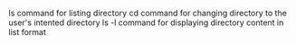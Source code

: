 ls command for listing directory
cd command for changing directory to the user's intented directory
ls -l command for displaying directory content in list format